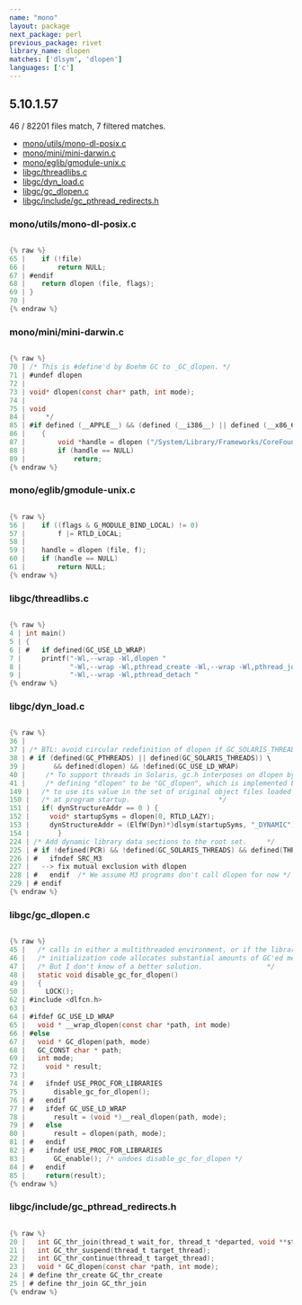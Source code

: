 ```yaml
---
name: "mono"
layout: package
next_package: perl
previous_package: rivet
library_name: dlopen
matches: ['dlsym', 'dlopen']
languages: ['c']
---
```

## 5.10.1.57
46 / 82201 files match, 7 filtered matches.

 - [mono/utils/mono-dl-posix.c](#monoutilsmono-dl-posixc)
 - [mono/mini/mini-darwin.c](#monominimini-darwinc)
 - [mono/eglib/gmodule-unix.c](#monoeglibgmodule-unixc)
 - [libgc/threadlibs.c](#libgcthreadlibsc)
 - [libgc/dyn_load.c](#libgcdyn_loadc)
 - [libgc/gc_dlopen.c](#libgcgc_dlopenc)
 - [libgc/include/gc_pthread_redirects.h](#libgcincludegc_pthread_redirectsh)

### mono/utils/mono-dl-posix.c

```c

{% raw %}
65 | 	if (!file)
66 | 		return NULL;
67 | #endif
68 | 	return dlopen (file, flags);
69 | }
70 | 
{% endraw %}

```
### mono/mini/mini-darwin.c

```c

{% raw %}
70 | /* This is #define'd by Boehm GC to _GC_dlopen. */
71 | #undef dlopen
72 | 
73 | void* dlopen(const char* path, int mode);
74 | 
75 | void
84 | 	 */
85 | #if defined (__APPLE__) && (defined (__i386__) || defined (__x86_64__))
86 | 	{
87 | 		void *handle = dlopen ("/System/Library/Frameworks/CoreFoundation.framework/CoreFoundation", RTLD_LAZY);
88 | 		if (handle == NULL)
89 | 			return;
{% endraw %}

```
### mono/eglib/gmodule-unix.c

```c

{% raw %}
56 | 	if ((flags & G_MODULE_BIND_LOCAL) != 0)
57 | 		f |= RTLD_LOCAL;
58 | 
59 | 	handle = dlopen (file, f);
60 | 	if (handle == NULL)
61 | 		return NULL;
{% endraw %}

```
### libgc/threadlibs.c

```c

{% raw %}
4 | int main()
5 | {
6 | #   if defined(GC_USE_LD_WRAP)
7 | 	printf("-Wl,--wrap -Wl,dlopen "
8 | 	       "-Wl,--wrap -Wl,pthread_create -Wl,--wrap -Wl,pthread_join "
9 | 	       "-Wl,--wrap -Wl,pthread_detach "
{% endraw %}

```
### libgc/dyn_load.c

```c

{% raw %}
36 | 
37 | /* BTL: avoid circular redefinition of dlopen if GC_SOLARIS_THREADS defined */
38 | # if (defined(GC_PTHREADS) || defined(GC_SOLARIS_THREADS)) \
39 |       && defined(dlopen) && !defined(GC_USE_LD_WRAP)
40 |     /* To support threads in Solaris, gc.h interposes on dlopen by       */
41 |     /* defining "dlopen" to be "GC_dlopen", which is implemented below.  */
149 | 	/* to use its value in the set of original object files loaded	*/
150 | 	/* at program startup.						*/
151 | 	if( dynStructureAddr == 0 ) {
152 | 	  void* startupSyms = dlopen(0, RTLD_LAZY);
153 | 	  dynStructureAddr = (ElfW(Dyn)*)dlsym(startupSyms, "_DYNAMIC");
154 | 		}
224 | /* Add dynamic library data sections to the root set.		*/
225 | # if !defined(PCR) && !defined(GC_SOLARIS_THREADS) && defined(THREADS)
226 | #   ifndef SRC_M3
227 | 	--> fix mutual exclusion with dlopen
228 | #   endif  /* We assume M3 programs don't call dlopen for now */
229 | # endif
{% endraw %}

```
### libgc/gc_dlopen.c

```c

{% raw %}
45 |   /* calls in either a multithreaded environment, or if the library	*/
46 |   /* initialization code allocates substantial amounts of GC'ed memory.	*/
47 |   /* But I don't know of a better solution.				*/
48 |   static void disable_gc_for_dlopen()
49 |   {
50 |     LOCK();
62 | #include <dlfcn.h>
63 | 
64 | #ifdef GC_USE_LD_WRAP
65 |   void * __wrap_dlopen(const char *path, int mode)
66 | #else
67 |   void * GC_dlopen(path, mode)
68 |   GC_CONST char * path;
69 |   int mode;
72 |     void * result;
73 |     
74 | #   ifndef USE_PROC_FOR_LIBRARIES
75 |       disable_gc_for_dlopen();
76 | #   endif
77 | #   ifdef GC_USE_LD_WRAP
78 |       result = (void *)__real_dlopen(path, mode);
79 | #   else
80 |       result = dlopen(path, mode);
81 | #   endif
82 | #   ifndef USE_PROC_FOR_LIBRARIES
83 |       GC_enable(); /* undoes disable_gc_for_dlopen */
84 | #   endif
85 |     return(result);
{% endraw %}

```
### libgc/include/gc_pthread_redirects.h

```c

{% raw %}
20 |   int GC_thr_join(thread_t wait_for, thread_t *departed, void **status);
21 |   int GC_thr_suspend(thread_t target_thread);
22 |   int GC_thr_continue(thread_t target_thread);
23 |   void * GC_dlopen(const char *path, int mode);
24 | # define thr_create GC_thr_create
25 | # define thr_join GC_thr_join
{% endraw %}

```